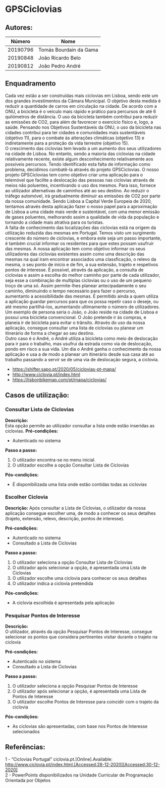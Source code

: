 # GPSCiclovias



## Autores:

| Número | Nome |
|--------|------|
|  20190796  | Tomás Bourdain da Gama |
|  20190848  | João Ricardo Belo |
|  20190812  | João Pedro André |

## Enquadramento
  Cada vez estão a ser construídas mais ciclovias em Lisboa, sendo este um dos grandes investimentos da Câmara Municipal. O objetivo desta medida é reduzir a quantidade de carros em circulação na cidade. De acordo com a ONU, a bicicleta é o veículo mais rápido e prático para percursos de até 6 quilómetros de distância. O uso da bicicleta também contribui para reduzir as emissões de CO2, para além de favorecer o exercício físico e, logo, a saúde. Pensando nos Objetivos Sustentáveis da ONU, o uso da bicicleta nas cidades contribui para ter cidades e comunidades mais sustentáveis (objetivo 11), para o combate às alterações climáticas (objetivo 13) e indiretamente para a proteção da vida terrestre (objetivo 15).\
  O crescimento das ciclovias tem levado a um aumento dos seus utilizadores na cidade de Lisboa. No entanto, sendo a maioria das ciclovias na cidade relativamente recente, existe algum desconhecimento relativamente aos possíveis percursos. Tendo identificado esta falta de informação como problema, decidimos combatê-la através do projeto GPSCiclovias.
  O nosso projeto GPSCiclovias tem como objetivo criar uma aplicação para o telemóvel que facilite a deslocação das pessoas nas ciclovias através de meios não poluentes, incentivando o uso dos mesmos. Para isso, fornece ao utilizador alternativas de caminhos até ao seu destino. Ao reduzir o tráfego automóvel, irá gradualmente diminuir as emissões de CO2 por parte da nossa comunidade. Sendo Lisboa a Capital Verde Europeia de 2020, tentamos através desta aplicação fazer o nosso papel para a aproximação de Lisboa a uma cidade mais verde e sustentável, com uma menor emissão de gases poluentes, melhorando assim a qualidade de vida da população e tornando a cidade mais atrativa para os turistas.\
  A falta de conhecimento das localizações das ciclovias está na origem da utilização reduzida das mesmas em Portugal. Temos visto um surgimento crescente do número de ciclovias, e embora este seja um passo importante, é também crucial informar os residentes para que estes possam usufruir das mesmas. A nossa aplicação tem como objetivo informar os seus utilizadores das ciclovias existentes assim como uma descrição das mesmas na qual iram encontrar associados uma classficação, o relevo da mesma, o seu ponto de início e de fim, a sua extensão, trajeto e respetivos pontos de interesse. É possível, através da aplicação, a consulta de ciclovias e assim a escolha do melhor caminho por parte de cada utilizador, seja esse a combinação de multiplas ciclovias ou o uso de um pequeno troço de uma só. Assim permite-lhes planear antecipadamente o seu caminho, diminuindo o tempo necessário para fazer o percurso, aumentanto a acessibilidade das mesmas. É permitido ainda a quem utiliza a aplicação guardar percursos para que os possa repetir caso o deseje, ou até mesmo partilhá-los, aumentando ultimamente o número de utilizadores.\
  Um exemplo de persona seria o João, o João reside na cidade de Lisboa e possui uma bicicleta convencional. O João pretende ir ás compras, e planeia ir de bicicleta para evitar o trânsito. Através do uso da nossa aplicação, consegue consultar uma lista de ciclovias ou planear um itinerário de forma a chegar ao seu destino.\
  Outro caso é o André, o André utiliza a bicicleta como meio de deslocação para ir para o trabalho, mas usufrui da estrada como via de deslocação, pondo em risco a sua vida. Um dia o André ganha o conhecimento da nossa aplicação e usa a de modo a planear um itinerário desde sua casa até ao trabalho passando a servir se de uma via de deslocação segura, a ciclovia.
  
  
- https://shifter.sapo.pt/2020/05/ciclovias-pt-mapa/
- http://www.ciclovia.pt/index.html
- https://lisbonbikemap.com/pt/mapa/ciclovias/


## Casos de utilização: 

### Consultar Lista de Ciclovias
**Descrição:** \
Esta opção permite ao utilizador consultar a lista onde estão inseridas as ciclovias.
**Pré-condições:**
- Autenticado no sistema 

**Passo a passo:**
1. O utilizador encontra-se no menu inicial.
2. O utilizador escolhe a opção Consultar Lista de Ciclovias

**Pós-condições:**
- É disponibilizada uma lista onde estão contidas todas as ciclovias


### Escolher Ciclovia
**Descrição:** 
 Após consultar a Lista de Ciclovias, o utilizador da nossa aplicação consegue escolher uma, de modo a conhecer os seus detalhes (trajeto, extensão, relevo, descrição, pontos de interesse). 

**Pré-condições:**
- Autenticado no sistema 
- Consultado a Lista de Ciclovias   

**Passo a passo:**
1. O utilizador seleciona a opção Consultar Lista de Ciclovias
2. O utilizador após selecionar a opção, é apresentada uma Lista de Ciclovias
3. O utilizador escolhe uma ciclovia para conhecer os seus detalhes 
4. O utilizador indica a ciclovia pretendida

**Pós-condições:**
- A ciclovia escolhida é apresentada pela aplicação


### Pesquisar Pontos de Interesse
**Descrição:** \
 O utilizador, através da opção Pesquisar Pontos de Interesse, consegue selecionar os pontos que considera pertinentes visitar durante o trajeto na ciclovia

**Pré-condições:**
- Autenticado no sistema
- Consultado a Lista de Ciclovias

**Passo a passo:**
1. O utilizador seleciona a opção Pesquisar Pontos de Interesse
2. O utilizador após selecionar a opção, é apresentada uma Lista de Pontos de Interesse
3. O utilizador escolhe Pontos de Interesse para coincidir com o trajeto da ciclovia 

**Pós-condições:**
- As ciclovias são apresentadas, com base nos Pontos de Interesse selecionados 




## Referências:
1 - “Ciclovias Portugal” ciclovia.pt.[Online].Available: http://www.ciclovia.pt/index.html.[Accessed:28-12-2020][Accessed:30-12-2020] \
2 - PowerPoints disponibilizados na Unidade Curricular de Programação Orientada por Objetos

